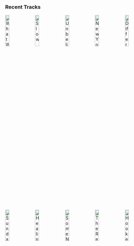 ### Recent Tracks
[<img src='https://lastfm.freetls.fastly.net/i/u/300x300/bc2dca805edfac5da918210d4fe93718.png' width='16%' height='16%' alt='What We Live For'>](https://www.last.fm/music/american%2bauthors/_/what%2bwe%2blive%2bfor)&nbsp;&nbsp;&nbsp;&nbsp;[<img src='https://lastfm.freetls.fastly.net/i/u/300x300/9d0a684967ae2b4517073e99ef0f9869.png' width='16%' height='16%' alt='Slow'>](https://www.last.fm/music/hauskey/_/slow)&nbsp;&nbsp;&nbsp;&nbsp;[<img src='https://lastfm.freetls.fastly.net/i/u/300x300/81b339f04e843af268c86a65c4077a80.png' width='16%' height='16%' alt='Unbelievers'>](https://www.last.fm/music/vampire%2bweekend/_/unbelievers)&nbsp;&nbsp;&nbsp;&nbsp;[<img src='https://lastfm.freetls.fastly.net/i/u/300x300/d50c7187b7760673db18ca39d5dea9ad.png' width='16%' height='16%' alt='New York'>](https://www.last.fm/music/the%2bboxer%2brebellion/_/new%2byork)&nbsp;&nbsp;&nbsp;&nbsp;[<img src='https://lastfm.freetls.fastly.net/i/u/300x300/d235e5e2780fefef901cd8c2d185f877.png' width='16%' height='16%' alt='Different Colors'>](https://www.last.fm/music/walk%2bthe%2bmoon/_/different%2bcolors)&nbsp;&nbsp;&nbsp;&nbsp;<br>[<img src='https://lastfm.freetls.fastly.net/i/u/300x300/78ced537806df2f04eae30257656d60f.png' width='16%' height='16%' alt='Sunday Morning (feat. Josie Dunne)'>](https://www.last.fm/music/matoma/_/sunday%2bmorning%2b%2528feat.%2bjosie%2bdunne%2529)&nbsp;&nbsp;&nbsp;&nbsp;[<img src='https://lastfm.freetls.fastly.net/i/u/300x300/2176f3548b2e5d962fb77912553d5177.png' width='16%' height='16%' alt='Healing'>](https://www.last.fm/music/arlissa/_/healing)&nbsp;&nbsp;&nbsp;&nbsp;[<img src='https://lastfm.freetls.fastly.net/i/u/300x300/23c8bf46a0794deeb989fb2edd8b1e76.png' width='16%' height='16%' alt='Some Nights'>](https://www.last.fm/music/fun./_/some%2bnights)&nbsp;&nbsp;&nbsp;&nbsp;[<img src='https://lastfm.freetls.fastly.net/i/u/300x300/e941370148fd40cc8107f83070045168.png' width='16%' height='16%' alt='The Real Thing'>](https://www.last.fm/music/phoenix/_/the%2breal%2bthing)&nbsp;&nbsp;&nbsp;&nbsp;[<img src='https://lastfm.freetls.fastly.net/i/u/300x300/64608dfcbfc741c9c1c1078ddc0f9c78.png' width='16%' height='16%' alt='Hooked on a Feeling'>](https://www.last.fm/music/blue%2bswede/_/hooked%2bon%2ba%2bfeeling)&nbsp;&nbsp;&nbsp;&nbsp;<br>